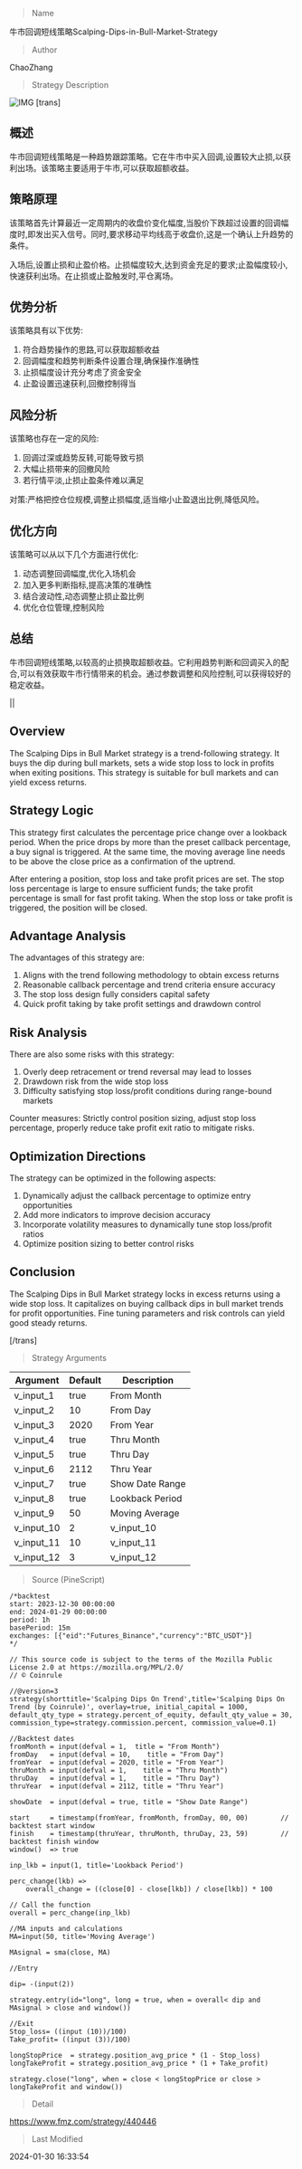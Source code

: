 
> Name

牛市回调短线策略Scalping-Dips-in-Bull-Market-Strategy

> Author

ChaoZhang

> Strategy Description

![IMG](https://www.fmz.com/upload/asset/641bede5c853b43121.png)
 [trans]
## 概述

牛市回调短线策略是一种趋势跟踪策略。它在牛市中买入回调,设置较大止损,以获利出场。该策略主要适用于牛市,可以获取超额收益。

## 策略原理

该策略首先计算最近一定周期内的收盘价变化幅度,当股价下跌超过设置的回调幅度时,即发出买入信号。同时,要求移动平均线高于收盘价,这是一个确认上升趋势的条件。

入场后,设置止损和止盈价格。止损幅度较大,达到资金充足的要求;止盈幅度较小,快速获利出场。在止损或止盈触发时,平仓离场。

## 优势分析

该策略具有以下优势:

1. 符合趋势操作的思路,可以获取超额收益
2. 回调幅度和趋势判断条件设置合理,确保操作准确性  
3. 止损幅度设计充分考虑了资金安全
4. 止盈设置迅速获利,回撤控制得当

## 风险分析

该策略也存在一定的风险:  

1. 回调过深或趋势反转,可能导致亏损
2. 大幅止损带来的回撤风险
3. 若行情平淡,止损止盈条件难以满足

对策:严格把控仓位规模,调整止损幅度,适当缩小止盈退出比例,降低风险。

## 优化方向  

该策略可以从以下几个方面进行优化:

1. 动态调整回调幅度,优化入场机会
2. 加入更多判断指标,提高决策的准确性
3. 结合波动性,动态调整止损止盈比例
4. 优化仓位管理,控制风险

## 总结

牛市回调短线策略,以较高的止损换取超额收益。它利用趋势判断和回调买入的配合,可以有效获取牛市行情带来的机会。通过参数调整和风险控制,可以获得较好的稳定收益。

||

## Overview

The Scalping Dips in Bull Market strategy is a trend-following strategy. It buys the dip during bull markets, sets a wide stop loss to lock in profits when exiting positions. This strategy is suitable for bull markets and can yield excess returns.

## Strategy Logic  

This strategy first calculates the percentage price change over a lookback period. When the price drops by more than the preset callback percentage, a buy signal is triggered. At the same time, the moving average line needs to be above the close price as a confirmation of the uptrend.

After entering a position, stop loss and take profit prices are set. The stop loss percentage is large to ensure sufficient funds; the take profit percentage is small for fast profit taking. When the stop loss or take profit is triggered, the position will be closed.

## Advantage Analysis

The advantages of this strategy are:

1. Aligns with the trend following methodology to obtain excess returns  
2. Reasonable callback percentage and trend criteria ensure accuracy
3. The stop loss design fully considers capital safety
4. Quick profit taking by take profit settings and drawdown control

## Risk Analysis   

There are also some risks with this strategy:

1. Overly deep retracement or trend reversal may lead to losses
2. Drawdown risk from the wide stop loss
3. Difficulty satisfying stop loss/profit conditions during range-bound markets  

Counter measures: Strictly control position sizing, adjust stop loss percentage, properly reduce take profit exit ratio to mitigate risks.

## Optimization Directions   

The strategy can be optimized in the following aspects:

1. Dynamically adjust the callback percentage to optimize entry opportunities
2. Add more indicators to improve decision accuracy  
3. Incorporate volatility measures to dynamically tune stop loss/profit ratios 
4. Optimize position sizing to better control risks

## Conclusion

The Scalping Dips in Bull Market strategy locks in excess returns using a wide stop loss. It capitalizes on buying callback dips in bull market trends for profit opportunities. Fine tuning parameters and risk controls can yield good steady returns.

[/trans]

> Strategy Arguments



|Argument|Default|Description|
|----|----|----|
|v_input_1|true|From Month|
|v_input_2|10|From Day|
|v_input_3|2020|From Year|
|v_input_4|true|Thru Month|
|v_input_5|true|Thru Day|
|v_input_6|2112|Thru Year|
|v_input_7|true|Show Date Range|
|v_input_8|true|Lookback Period|
|v_input_9|50|Moving Average|
|v_input_10|2|v_input_10|
|v_input_11|10|v_input_11|
|v_input_12|3|v_input_12|


> Source (PineScript)

``` pinescript
/*backtest
start: 2023-12-30 00:00:00
end: 2024-01-29 00:00:00
period: 1h
basePeriod: 15m
exchanges: [{"eid":"Futures_Binance","currency":"BTC_USDT"}]
*/

// This source code is subject to the terms of the Mozilla Public License 2.0 at https://mozilla.org/MPL/2.0/
// © Coinrule

//@version=3
strategy(shorttitle='Scalping Dips On Trend',title='Scalping Dips On Trend (by Coinrule)', overlay=true, initial_capital = 1000, default_qty_type = strategy.percent_of_equity, default_qty_value = 30, commission_type=strategy.commission.percent, commission_value=0.1)

//Backtest dates
fromMonth = input(defval = 1,  title = "From Month")     
fromDay   = input(defval = 10,    title = "From Day")       
fromYear  = input(defval = 2020, title = "From Year")       
thruMonth = input(defval = 1,    title = "Thru Month")     
thruDay   = input(defval = 1,    title = "Thru Day")     
thruYear  = input(defval = 2112, title = "Thru Year")       

showDate  = input(defval = true, title = "Show Date Range")

start     = timestamp(fromYear, fromMonth, fromDay, 00, 00)        // backtest start window
finish    = timestamp(thruYear, thruMonth, thruDay, 23, 59)        // backtest finish window
window()  => true

inp_lkb = input(1, title='Lookback Period')
 
perc_change(lkb) =>
    overall_change = ((close[0] - close[lkb]) / close[lkb]) * 100

// Call the function    
overall = perc_change(inp_lkb)

//MA inputs and calculations
MA=input(50, title='Moving Average')

MAsignal = sma(close, MA)

//Entry

dip= -(input(2))

strategy.entry(id="long", long = true, when = overall< dip and MAsignal > close and window()) 

//Exit
Stop_loss= ((input (10))/100)
Take_profit= ((input (3))/100)

longStopPrice  = strategy.position_avg_price * (1 - Stop_loss)
longTakeProfit = strategy.position_avg_price * (1 + Take_profit)

strategy.close("long", when = close < longStopPrice or close > longTakeProfit and window())
```

> Detail

https://www.fmz.com/strategy/440446

> Last Modified

2024-01-30 16:33:54
